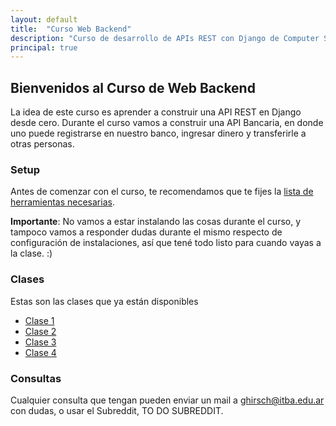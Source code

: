 ```yaml
---
layout: default
title:  "Curso Web Backend"
description: "Curso de desarrollo de APIs REST con Django de Computer Society ITBA"
principal: true
---
```


## Bienvenidos al Curso de Web Backend

La idea de este curso es aprender a construir una API REST en Django desde cero. Durante el curso vamos a construir una API Bancaria, en donde uno puede registrarse en nuestro banco, ingresar dinero y transferirle a otras personas.

### Setup

Antes de comenzar con el curso, te recomendamos que te fijes la [lista de herramientas necesarias](clases/clase-setup.md). 

**Importante**: No vamos a estar instalando las cosas durante el curso, y tampoco vamos a responder dudas durante el mismo respecto de configuración de instalaciones, así que tené todo listo para cuando vayas a la clase. :)

### Clases

Estas son las clases que ya están disponibles
- [Clase 1](clases/clase-1.md)
- [Clase 2](clases/clase-2.md)
- [Clase 3](clases/clase-3.md)
- [Clase 4](clases/clase-4.md)

### Consultas

Cualquier consulta que tengan pueden enviar un mail a ghirsch@itba.edu.ar con dudas, o usar el Subreddit, TO DO SUBREDDIT.